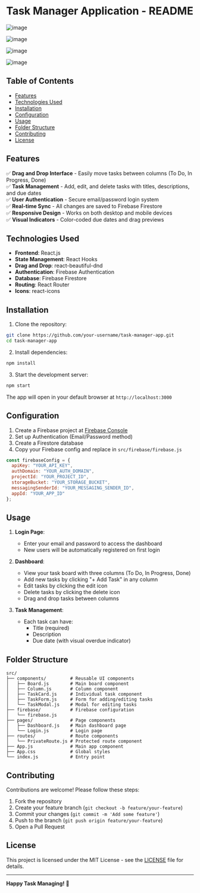 # Task Manager Application - README

![image](https://github.com/user-attachments/assets/629ecbe9-0d2f-4edf-81da-f09758631ba2)

![image](https://github.com/user-attachments/assets/d3e5d38f-24b6-466f-8a59-8ce7a462b057)

![image](https://github.com/user-attachments/assets/2c2e20ca-0ceb-4fd8-95da-09e5c6c6b2d5)

![image](https://github.com/user-attachments/assets/f9bab358-74d7-419c-badb-09c539d51356)


## Table of Contents
- [Features](#features)
- [Technologies Used](#technologies-used)
- [Installation](#installation)
- [Configuration](#configuration)
- [Usage](#usage)
- [Folder Structure](#folder-structure)
- [Contributing](#contributing)
- [License](#license)

## Features

✅ **Drag and Drop Interface** - Easily move tasks between columns (To Do, In Progress, Done)  
✅ **Task Management** - Add, edit, and delete tasks with titles, descriptions, and due dates  
✅ **User Authentication** - Secure email/password login system  
✅ **Real-time Sync** - All changes are saved to Firebase Firestore  
✅ **Responsive Design** - Works on both desktop and mobile devices  
✅ **Visual Indicators** - Color-coded due dates and drag previews  

## Technologies Used

- **Frontend**: React.js
- **State Management**: React Hooks
- **Drag and Drop**: react-beautiful-dnd
- **Authentication**: Firebase Authentication
- **Database**: Firebase Firestore
- **Routing**: React Router
- **Icons**: react-icons

## Installation

1. Clone the repository:
```bash
git clone https://github.com/your-username/task-manager-app.git
cd task-manager-app
```

2. Install dependencies:
```bash
npm install
```

3. Start the development server:
```bash
npm start
```

The app will open in your default browser at `http://localhost:3000`

## Configuration

1. Create a Firebase project at [Firebase Console](https://console.firebase.google.com/)
2. Set up Authentication (Email/Password method)
3. Create a Firestore database
4. Copy your Firebase config and replace in `src/firebase/firebase.js`

```javascript
const firebaseConfig = {
  apiKey: "YOUR_API_KEY",
  authDomain: "YOUR_AUTH_DOMAIN",
  projectId: "YOUR_PROJECT_ID",
  storageBucket: "YOUR_STORAGE_BUCKET",
  messagingSenderId: "YOUR_MESSAGING_SENDER_ID",
  appId: "YOUR_APP_ID"
};
```

## Usage

1. **Login Page**:
   - Enter your email and password to access the dashboard
   - New users will be automatically registered on first login

2. **Dashboard**:
   - View your task board with three columns (To Do, In Progress, Done)
   - Add new tasks by clicking "+ Add Task" in any column
   - Edit tasks by clicking the edit icon
   - Delete tasks by clicking the delete icon
   - Drag and drop tasks between columns

3. **Task Management**:
   - Each task can have:
     - Title (required)
     - Description
     - Due date (with visual overdue indicator)

## Folder Structure

```
src/
├── components/         # Reusable UI components
│   ├── Board.js        # Main board component
│   ├── Column.js       # Column component
│   ├── TaskCard.js     # Individual task component
│   ├── TaskForm.js     # Form for adding/editing tasks
│   └── TaskModal.js    # Modal for editing tasks
├── firebase/           # Firebase configuration
│   └── firebase.js     
├── pages/              # Page components
│   ├── Dashboard.js    # Main dashboard page
│   └── Login.js        # Login page
├── routes/             # Route components
│   └── PrivateRoute.js # Protected route component
├── App.js              # Main app component
├── App.css             # Global styles
└── index.js            # Entry point
```

## Contributing

Contributions are welcome! Please follow these steps:

1. Fork the repository
2. Create your feature branch (`git checkout -b feature/your-feature`)
3. Commit your changes (`git commit -m 'Add some feature'`)
4. Push to the branch (`git push origin feature/your-feature`)
5. Open a Pull Request

## License

This project is licensed under the MIT License - see the [LICENSE](LICENSE) file for details.

---

**Happy Task Managing!** 🚀
